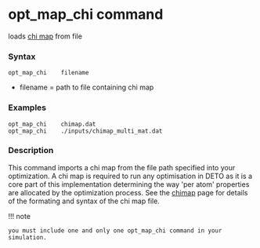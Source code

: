 # opt_map_chi command
loads [chi map](2.2_chimap.md) from file
### Syntax
```
opt_map_chi    filename
```
- filename = path to file containing chi map
 
### Examples
````
opt_map_chi    chimap.dat
opt_map_chi    ./inputs/chimap_multi_mat.dat
````

### Description
This command imports a chi map from the file path specified into your optimization. A chi map is required to run any optimisation in DETO as it is a core part of this implementation determining the way 'per atom' properties are allocated by the optimization process. See the [chimap](2.2_chimap.md) page for details of the formating and syntax of the chi map file.

!!! note

	you must include one and only one opt_map_chi command in your simulation.
